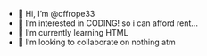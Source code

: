 - 👋 Hi, I’m @offrope33
- 👀 I’m interested in CODING! so i can afford rent...
- 🌱 I’m currently learning HTML
- 💞️ I’m looking to collaborate on nothing atm

<!---
offrope33/offrope33 is a ✨ special ✨ repository because its `README.md` (this file) appears on your GitHub profile.
You can click the Preview link to take a look at your changes.
--->
